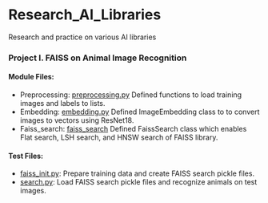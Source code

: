 # Research_AI_Libraries
Research and practice on various AI libraries

### Project I. FAISS on Animal Image Recognition
#### Module Files:
* Preprocessing: [preprocessing.py](faiss_research/modules/preprocessing.py) Defined functions
  to load training images and labels to lists.
* Embedding: [embedding.py](faiss_research/modules/embedding.py) Defined ImageEmbedding class to
  to convert images to vectors using ResNet18.
* Faiss_search: [faiss_search](faiss_research/modules/faiss_search.py) Defined FaissSearch class which
  enables Flat search, LSH search, and HNSW search of FAISS library.

#### Test Files:
* [faiss_init.py](faiss_research/faiss_init.py): Prepare training data and create FAISS search pickle files.
* [search.py](faiss_research/search.py): Load FAISS search pickle files and recognize animals on test images.
